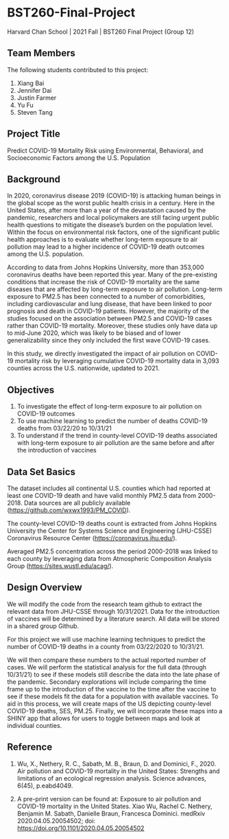 # BST260-Final-Project

Harvard Chan School | 2021 Fall | BST260 Final Project (Group 12)

## Team Members 
The following students contributed to this project: 

1. Xiang Bai 
2. Jennifer Dai 
3. Justin Farmer
4. Yu Fu
5. Steven Tang 

## Project Title
Predict COVID-19 Mortality Risk using Environmental, Behavioral, and Socioeconomic Factors among the U.S. Population

## Background
In 2020, coronavirus disease 2019 (COVID-19) is attacking human beings in the global scope as the worst public health crisis in a century. Here in the United States, after more than a year of the devastation caused by the pandemic, researchers and local policymakers are still facing urgent public health questions to mitigate the disease’s burden on the population level. Within the focus on environmental risk factors, one of the significant public health approaches is to evaluate whether long-term exposure to air pollution may lead to a higher incidence of COVID-19 death outcomes among the U.S. population.

According to data from Johns Hopkins University, more than 353,000 coronavirus deaths have been reported this year. Many of the pre-existing conditions that increase the risk of COVID-19 mortality are the same diseases that are affected by long-term exposure to air pollution. Long-term exposure to PM2.5 has been connected to a number of comorbidities, including cardiovascular and lung disease, that have been linked to poor prognosis and death in COVID-19 patients. However, the majority of the studies focused on the association between PM2.5 and COVID-19 cases rather than COVID-19 mortality. Moreover, these studies only have data up to mid-June 2020, which was likely to be biased and of lower generalizability since they only included the first wave COVID-19 cases.

In this study, we directly investigated the impact of air pollution on COVID-19 mortality risk by leveraging cumulative COVID-19 mortality data in 3,093 counties across the U.S. nationwide, updated to 2021. 

## Objectives
1. To investigate the effect of long-term exposure to air pollution on COVID-19 outcomes
2. To use machine learning to predict the number of deaths COVID-19 deaths from 03/22/20 to 10/31/21
3. To understand if the trend in county-level COVID-19 deaths associated with long-term exposure to air pollution are the same before and after the introduction of vaccines

## Data Set Basics 
The dataset includes all continental U.S. counties which had reported at least one COVID-19 death and have valid monthly PM2.5 data from 2000-2018. Data sources are all publicly available (https://github.com/wxwx1993/PM_COVID). 

The county-level COVID-19 deaths count is extracted from Johns Hopkins University the Center for Systems Science and Engineering (JHU-CSSE) Coronavirus Resource Center (https://coronavirus.jhu.edu/). 

Averaged PM2.5 concentration across the period 2000-2018  was linked to each county by leveraging data from Atmospheric Composition Analysis Group (https://sites.wustl.edu/acag/).

## Design Overview
We will modify the code from the research team github to extract the relevant data from JHU-CSSE through 10/31/2021. Data for the introduction of vaccines will be determined by a literature search. All data will be stored in a shared group Github. 

For this project we will use machine learning techniques to predict the number of COVID-19 deaths in a county from 03/22/2020 to 10/31/21.

We will then compare these numbers to the actual reported number of cases. We will perform the statistical analysis for the full data (through 10/31/21) to see if these models still describe the data into the late phase of the pandemic. Secondary explorations will include comparing the time frame up to the introduction of the vaccine to the time after the vaccine to see if these models fit the data for a population with available vaccines. To aid in this process, we will create maps of the US depicting county-level COVID-19 deaths, SES, PM.25. Finally, we will incorporate these maps into a SHINY app that allows for users to toggle between maps and look at individual counties.

## Reference
1. Wu, X., Nethery, R. C., Sabath, M. B., Braun, D. and Dominici, F., 2020. Air pollution and COVID-19 mortality in the United States: Strengths and limitations of an ecological regression analysis. Science advances, 6(45), p.eabd4049.

2. A pre-print version can be found at: Exposure to air pollution and COVID-19 mortality in the United States. Xiao Wu, Rachel C. Nethery, Benjamin M. Sabath, Danielle Braun, Francesca Dominici. medRxiv 2020.04.05.20054502; doi: https://doi.org/10.1101/2020.04.05.20054502

